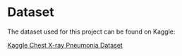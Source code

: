 # Dataset

The dataset used for this project can be found on Kaggle:

[Kaggle Chest X-ray Pneumonia Dataset](https://www.kaggle.com/datasets/paultimothymooney/chest-xray-pneumonia/data)
